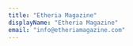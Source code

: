```yaml
---
title: "Etheria Magazine"
displayName: "Etheria Magazine"
email: "info@etheriamagazine.com"
---
```



